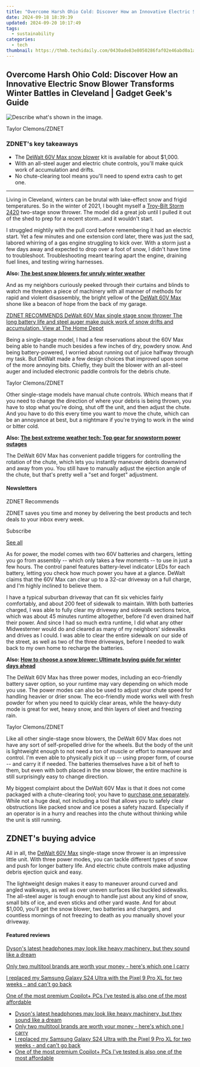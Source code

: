 ```yaml
---
title: "Overcome Harsh Ohio Cold: Discover How an Innovative Electric Snow Blower Transforms Winter Battles in Cleveland | Gadget Geek's Guide"
date: 2024-09-18 18:39:39
updated: 2024-09-20 10:17:49
tags:
  - sustainability
categories:
  - tech
thumbnail: https://thmb.techidaily.com/0430ade83e8050286faf02e46abd0a1a0086948243518cbb4c6651d559c1c38d.jpg
---
```


## Overcome Harsh Ohio Cold: Discover How an Innovative Electric Snow Blower Transforms Winter Battles in Cleveland | Gadget Geek's Guide

![Describe what's shown in the image.](https://www.zdnet.com/a/img/resize/7f081998e96f3edae9e41798bab4fa8bea966901/2024/01/29/21624237-75c8-462f-9923-6afd3c89a564/dewalt-60v-max-cover.jpg?auto=webp&width=1280)

Taylor Clemons/ZDNET

###  ZDNET's key takeaways 

* The [DeWalt 60V Max snow blower](https://homedepot.sjv.io/c/159047/456723/8154?&sharedid=zdnet&partnerpropertyid=1980086&u=https%3A%2F%2Fwww.homedepot.com%2Fp%2FDEWALT-60-Volt-21-in-Maximum-Cordless-Electric-Single-Stage-Snow-Blower-with-Two-4-0-Ah-FLEXVOLT-Batteries-and-2-Chargers-DCSNP2142Y2%2F325929745%3F&subId1=zd-%5F%5FCOM%5FCLICK%5FID%5F%5F-dtp) kit is available for about $1,000.
* With an all-steel auger and electric chute controls, you'll make quick work of accumulation and drifts.
* No chute-clearing tool means you'll need to spend extra cash to get one.

---

Living in Cleveland, winters can be brutal with lake-effect snow and frigid temperatures. So in the winter of 2021, I bought myself a [Troy-Bilt Storm 2420](https://homedepot.sjv.io/c/159047/456723/8154?&sharedid=zdnet&partnerpropertyid=1980086&u=https%3A%2F%2Fwww.homedepot.com%2Fp%2FTroy-Bilt-Storm-24-in-208-cc-Two-Stage-Gas-Snow-Blower-with-Electric-Start-Self-Propelled-Storm-2420%2F316895886&subId1=zd-%5F%5FCOM%5FCLICK%5FID%5F%5F-dtp) two-stage snow thrower. The model did a great job until I pulled it out of the shed to prep for a recent storm...and it wouldn't start. 

I struggled mightily with the pull cord before remembering it had an electric start. Yet a few minutes and one extension cord later, there was just the sad, labored whirring of a gas engine struggling to kick over. With a storm just a few days away and expected to drop over a foot of snow, I didn't have time to troubleshoot. Troubleshooting meant tearing apart the engine, draining fuel lines, and testing wiring harnesses.

**Also: [The best snow blowers for unruly winter weather](https://www.zdnet.com/home-and-office/yard-outdoors/best-snow-blower/)**

And as my neighbors curiously peeked through their curtains and blinds to watch me threaten a piece of machinery with all manner of methods for rapid and violent disassembly, the bright yellow of the [DeWalt 60V Max](https://homedepot.sjv.io/c/159047/456723/8154?&sharedid=zdnet&partnerpropertyid=1980086&u=https%3A%2F%2Fwww.homedepot.com%2Fp%2FDEWALT-60-Volt-21-in-Maximum-Cordless-Electric-Single-Stage-Snow-Blower-with-Two-4-0-Ah-FLEXVOLT-Batteries-and-2-Chargers-DCSNP2142Y2%2F325929745%3F&subId1=zd-%5F%5FCOM%5FCLICK%5FID%5F%5F-dtp) shone like a beacon of hope from the back of my garage. 

[ZDNET RECOMMENDS DeWalt 60V Max single stage snow thrower The long battery life and steel auger make quick work of snow drifts and accumulation. View at The Home Depot](https://homedepot.sjv.io/c/159047/456723/8154?&sharedid=zdnet&partnerpropertyid=1980086&u=https%3A%2F%2Fwww.homedepot.com%2Fp%2FDEWALT-60-Volt-21-in-Maximum-Cordless-Electric-Single-Stage-Snow-Blower-with-Two-4-0-Ah-FLEXVOLT-Batteries-and-2-Chargers-DCSNP2142Y2%2F325929745%3F&subId1=zd-%5F%5FCOM%5FCLICK%5FID%5F%5F-dtp)

Being a single-stage model, I had a few reservations about the 60V Max being able to handle much besides a few inches of dry, powdery snow. And being battery-powered, I worried about running out of juice halfway through my task. But DeWalt made a few design choices that improved upon some of the more annoying bits. Chiefly, they built the blower with an all-steel auger and included electronic paddle controls for the debris chute. 

Taylor Clemons/ZDNET

Other single-stage models have manual chute controls. Which means that if you need to change the direction of where your debris is being thrown, you have to stop what you're doing, shut off the unit, and then adjust the chute. And you have to do this every time you want to move the chute, which can be an annoyance at best, but a nightmare if you're trying to work in the wind or bitter cold. 

**Also: [The best extreme weather tech: Top gear for snowstorm power outages](https://www.zdnet.com/home-and-office/yard-outdoors/best-extreme-weather-tech/)**

The DeWalt 60V Max has convenient paddle triggers for controlling the rotation of the chute, which lets you instantly maneuver debris downwind and away from you. You still have to manually adjust the ejection angle of the chute, but that's pretty well a "set and forget" adjustment. 

#### Newsletters

ZDNET Recommends

ZDNET saves you time and money by delivering the best products and tech deals to your inbox every week.

 Subscribe

[See all](https://www.zdnet.com/newsletters/)

As for power, the model comes with two 60V batteries and chargers, letting you go from assembly -- which only takes a few moments -- to use in just a few hours. The control panel features battery-level indicator LEDs for each battery, letting you check how much power you have at a glance. DeWalt claims that the 60V Max can clear up to a 32-car driveway on a full charge, and I'm highly inclined to believe them. 

I have a typical suburban driveway that can fit six vehicles fairly comfortably, and about 200 feet of sidewalk to maintain. With both batteries charged, I was able to fully clear my driveway and sidewalk sections twice, which was about 45 minutes runtime altogether, before I'd even drained half their power. And since I had so much extra runtime, I did what any other Midwesterner would do and cleared as many of my neighbors' sidewalks and drives as I could. I was able to clear the entire sidewalk on our side of the street, as well as two of the three driveways, before I needed to walk back to my own home to recharge the batteries. 

**Also: [How to choose a snow blower: Ultimate buying guide for winter days ahead](https://www.zdnet.com/home-and-office/yard-outdoors/how-to-choose-a-snow-blower/)**

The DeWalt 60V Max has three power modes, including an eco-friendly battery saver option, so your runtime may vary depending on which mode you use. The power modes can also be used to adjust your chute speed for handling heavier or drier snow. The eco-friendly mode works well with fresh powder for when you need to quickly clear areas, while the heavy-duty mode is great for wet, heavy snow, and thin layers of sleet and freezing rain. 

Taylor Clemons/ZDNET

Like all other single-stage snow blowers, the DeWalt 60V Max does not have any sort of self-propelled drive for the wheels. But the body of the unit is lightweight enough to not need a ton of muscle or effort to maneuver and control. I'm even able to physically pick it up -- using proper form, of course -- and carry it if needed. The batteries themselves have a bit of heft to them, but even with both placed in the snow blower, the entire machine is still surprisingly easy to change direction. 

My biggest complaint about the DeWalt 60V Max is that it does not come packaged with a chute-clearing tool; you have to [purchase one separately](https://homedepot.sjv.io/c/159047/456723/8154?&sharedid=zdnet&partnerpropertyid=1980086&u=https%3A%2F%2Fwww.homedepot.com%2Fp%2FMTD-Genuine-Factory-Parts-Universal-Chute-Clearing-Tool-for-Two-and-Three-Stage-Snow-Blowers-Mounting-Bracket-Included-OEM-731-2643%2F207208202&subId1=zd-%5F%5FCOM%5FCLICK%5FID%5F%5F-dtp). While not a huge deal, not including a tool that allows you to safely clear obstructions like packed snow and ice poses a safety hazard. Especially if an operator is in a hurry and reaches into the chute without thinking while the unit is still running. 

##  ZDNET's buying advice 

All in all, the [DeWalt 60V Max](https://homedepot.sjv.io/c/159047/456723/8154?&sharedid=zdnet&partnerpropertyid=1980086&u=https%3A%2F%2Fwww.homedepot.com%2Fp%2FDEWALT-60-Volt-21-in-Maximum-Cordless-Electric-Single-Stage-Snow-Blower-with-Two-4-0-Ah-FLEXVOLT-Batteries-and-2-Chargers-DCSNP2142Y2%2F325929745%3F&subId1=zd-%5F%5FCOM%5FCLICK%5FID%5F%5F-dtp) single-stage snow thrower is an impressive little unit. With three power modes, you can tackle different types of snow and push for longer battery life. And electric chute controls make adjusting debris ejection quick and easy. 

The lightweight design makes it easy to maneuver around curved and angled walkways, as well as over uneven surfaces like buckled sidewalks. The all-steel auger is tough enough to handle just about any kind of snow, small bits of ice, and even sticks and other yard waste. And for about $1,000, you'll get the snow blower, two batteries and chargers, and countless mornings of not freezing to death as you manually shovel your driveway. 

#### Featured reviews

[Dyson's latest headphones may look like heavy machinery, but they sound like a dream](https://www.zdnet.com/article/dysons-latest-headphones-may-look-like-a-piece-of-heavy-machinery-but-sound-like-a-dream/ "Dyson's latest headphones may look like heavy machinery, but they sound like a dream")

[Only two multitool brands are worth your money - here's which one I carry](https://www.zdnet.com/article/only-two-multitool-brands-are-worth-your-money-heres-which-one-i-carry/ "Only two multitool brands are worth your money - here's which one I carry")

[I replaced my Samsung Galaxy S24 Ultra with the Pixel 9 Pro XL for two weeks - and can't go back](https://www.zdnet.com/article/i-replaced-my-samsung-galaxy-s24-ultra-with-the-pixel-9-pro-xl-for-two-weeks-and-cant-go-back/ "I replaced my Samsung Galaxy S24 Ultra with the Pixel 9 Pro XL for two weeks - and can't go back")

[One of the most premium Copilot+ PCs I've tested is also one of the most affordable](https://www.zdnet.com/article/one-of-the-most-premium-copilot-pcs-ive-tested-is-also-one-of-the-most-affordable/ "One of the most premium Copilot+ PCs I've tested is also one of the most affordable")

* [Dyson's latest headphones may look like heavy machinery, but they sound like a dream](https://www.zdnet.com/article/dysons-latest-headphones-may-look-like-a-piece-of-heavy-machinery-but-sound-like-a-dream/ "Dyson's latest headphones may look like heavy machinery, but they sound like a dream")
* [Only two multitool brands are worth your money - here's which one I carry](https://www.zdnet.com/article/only-two-multitool-brands-are-worth-your-money-heres-which-one-i-carry/ "Only two multitool brands are worth your money - here's which one I carry")
* [I replaced my Samsung Galaxy S24 Ultra with the Pixel 9 Pro XL for two weeks - and can't go back](https://www.zdnet.com/article/i-replaced-my-samsung-galaxy-s24-ultra-with-the-pixel-9-pro-xl-for-two-weeks-and-cant-go-back/ "I replaced my Samsung Galaxy S24 Ultra with the Pixel 9 Pro XL for two weeks - and can't go back")
* [One of the most premium Copilot+ PCs I've tested is also one of the most affordable](https://www.zdnet.com/article/one-of-the-most-premium-copilot-pcs-ive-tested-is-also-one-of-the-most-affordable/ "One of the most premium Copilot+ PCs I've tested is also one of the most affordable")

<ins class="adsbygoogle"
     style="display:block"
     data-ad-format="autorelaxed"
     data-ad-client="ca-pub-7571918770474297"
     data-ad-slot="1223367746"></ins>



<ins class="adsbygoogle"
     style="display:block"
     data-ad-client="ca-pub-7571918770474297"
     data-ad-slot="8358498916"
     data-ad-format="auto"
     data-full-width-responsive="true"></ins>
